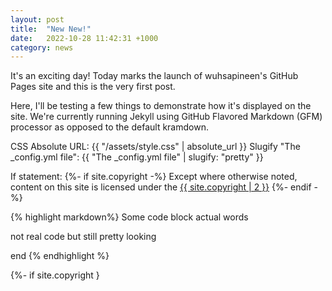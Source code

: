 ```yaml
---
layout: post
title:  "New New!"
date:   2022-10-28 11:42:31 +1000
category: news
---
```

It's an exciting day! Today marks the launch of wuhsapineen's GitHub Pages site and this is the very first post.

Here, I'll be testing a few things to demonstrate how it's displayed on the site. We're currently running Jekyll using GitHub Flavored Markdown (GFM) processor as opposed to the default kramdown.

CSS Absolute URL: {{ "/assets/style.css" | absolute_url }}
Slugify "The _config.yml file": {{ "The _config.yml file" | slugify: "pretty" }}

If statement:
{%- if site.copyright -%}
Except where otherwise noted, content on this site is licensed under the <a href="{{ site.copyright | 1 }}" target="_blank">{{ site.copyright | 2 }}</a>
{%- endif -%}


{% highlight markdown%}
Some code block
actual words

not real code
    but still pretty
    looking

end
{% endhighlight %}

{%- if site.copyright }